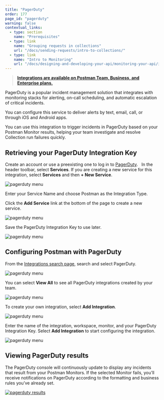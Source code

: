 ```yaml
---
title: "PagerDuty"
order: 177
page_id: "pagerduty"
warning: false
contextual_links:
  - type: section
    name: "Prerequisites"
  - type: link
    name: "Grouping requests in collections"
    url: "/docs/sending-requests/intro-to-collections/"
  - type: link
    name: "Intro to Monitoring"
    url: "/docs/designing-and-developing-your-api/monitoring-your-api/intro-monitors/"
---
```


> **[Integrations are available on Postman Team, Business, and Enterprise plans.](https://www.postman.com/pricing/)**

PagerDuty is a popular incident management solution that integrates with monitoring stacks for alerting, on-call scheduling, and automatic escalation of critical incidents.

You can configure this service to deliver alerts by text, email, call, or through iOS and Android apps.

You can use this integration to trigger incidents in PagerDuty based on your Postman Monitor results, helping your team investigate and resolve Collection run failures quickly.

## Retrieving your PagerDuty Integration Key

Create an account or use a preexisting one to log in to [PagerDuty](https://app.pagerduty.com/).  
In the header toolbar, select **Services**. If you are creating a new service for this integration, select **Services** and then **+ New Service**.

![pagerduty menu](https://assets.postman.com/postman-docs/pagerduty-new-service.jpg)

Enter your Service Name and choose Postman as the Integration Type.

Click the **Add Service** link at the bottom of the page to create a new service.

![pagerduty menu](https://assets.postman.com/postman-docs/pagerduty-config-service.jpg)

Save the PagerDuty Integration Key to use later.

![pagerduty menu](https://assets.postman.com/postman-docs/pagerduty-integrations-key.jpg)

## Configuring Postman with PagerDuty

From the [Integrations search page](https://go.postman.co/integrations/browse?category=all), search and select PagerDuty.

![pagerduty menu](https://assets.postman.com/postman-docs/pagerduty-search-all.jpg)

You can select **View All** to see all PagerDuty integrations created by your team.

![pagerduty menu](https://assets.postman.com/postman-docs/pagerduty-all-integrations.jpg)

To create your own integration, select **Add Integration**.

![pagerduty menu](https://assets.postman.com/postman-docs/pagerduty-view-all.jpg)

Enter the name of the integration, workspace, monitor, and your PagerDuty Integration Key. Select **Add Integration** to start configuring the integration.

![pagerduty menu](https://assets.postman.com/postman-docs/pagerduty-add-integration-configuration.jpg)

## Viewing PagerDuty results

The PagerDuty console will continuously update to display any incidents that result from your Postman Monitors. If the selected Monitor fails, you’ll receive notifications on PagerDuty according to the formatting and business rules you’ve already set.

[![pagerduty results](https://assets.postman.com/postman-docs/pagerduty_results.png)](https://assets.postman.com/postman-docs/pagerduty_results.png)
